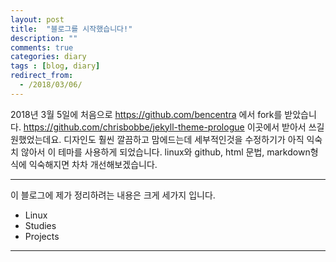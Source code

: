 ```yaml
---
layout: post
title:  "블로그를 시작했습니다!"
description: ""
comments: true
categories: diary
tags : [blog, diary]
redirect_from:
  - /2018/03/06/
---
```



2018년 3월 5일에 처음으로 https://github.com/bencentra 에서 fork를 받았습니다.
https://github.com/chrisbobbe/jekyll-theme-prologue 이곳에서 받아서 쓰길 원했었는데요. 디자인도 훨씬 깔끔하고 맘에드는데 세부적인것을 수정하기가 아직 익숙치 않아서 이 테마를 사용하게 되었습니다. linux와 github, html 문법, markdown형식에 익숙해지면 차차 개선해보겠습니다.

___

이 블로그에 제가 정리하려는 내용은 크게 세가지 입니다.

- Linux
- Studies
- Projects

___

